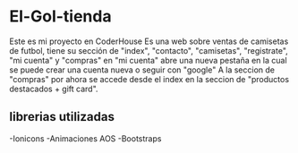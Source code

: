 # El-Gol-tienda
Este es mi proyecto en CoderHouse
Es una web sobre ventas de camisetas de futbol, tiene su sección de "index", "contacto", "camisetas", "registrate", "mi cuenta" y "compras"
en "mi cuenta" abre una nueva pestaña en la cual se puede crear una cuenta nueva o seguir con "google"
A la seccion de "compras" por ahora se accede desde el index en la seccion de "productos destacados + gift card".

## librerias utilizadas
-Ionicons
-Animaciones AOS
-Bootstraps


